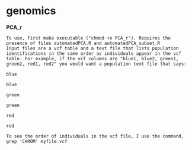 # genomics

<strong> PCA_r </strong>

	To use, first make executable ("chmod +x PCA_r"). Requires the presence of files automatedPCA.R and automatedPCA_subset.R
	Input files are a vcf table and a text file that lists population identifications in the same order as individuals appear in the vcf table. For example, if the vcf columns are "blue1, blue2, green1, green2, red1, red2" you would want a population text file that says:

	blue

	blue

	green

	green

	red

	red

	To see the order of individuals in the vcf file, I use the command, grep 'CHROM' myfile.vcf
